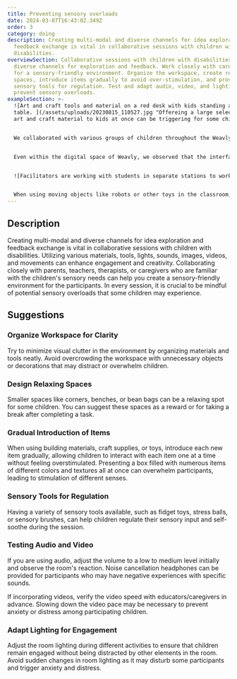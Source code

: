 ```yaml
---
title: Preventing sensory overloads
date: 2024-03-07T16:43:02.349Z
order: 3
category: doing
description: Creating multi-modal and diverse channels for idea exploration and
  feedback exchange is vital in collaborative sessions with children with
  disabilities.
overviewSection: Collaborative sessions with children with disabilities require
  diverse channels for exploration and feedback. Work closely with caregivers
  for a sensory-friendly environment. Organize the workspace, create relaxing
  spaces, introduce items gradually to avoid over-stimulation, and provide
  sensory tools for regulation. Test and adapt audio, video, and lighting to
  prevent sensory overloads.
exampleSection: >-
  ![Art and craft tools and material on a red desk with kids standing around the
  table. ](/assets/uploads/20230815_110527.jpg "Offereing a large selection of
  art and craft material to kids at once can be triggering for some children")


  We collaborated with various groups of children throughout the Weavly project, each with unique needs and sensitivities. In many hands-on design activities, we provided students with diverse craft materials to fuel their imaginations and bring their ideas to life. However, we recognized that this approach might not suit every child, as presenting a large collection of items with different sensory attributes could trigger overload. Therefore, we consistently consulted with teachers to determine the most effective format for each group.


  Even within the digital space of Weavly, we observed that the interface could be overwhelming. One option we incorporated, based on teacher recommendations, is "Simplification." This feature allows teachers to hide programming action blocks, simplifying the interface and gradually introducing more options as needed.


  ![Facilitators are working with students in separate stations to work with robots](/assets/uploads/robot-stations.jpg "Providing separate working stations to give students a chance to focus on one robot at a time")


  When using moving objects like robots or other toys in the classroom, we also observed sensitivities. To address this, we minimized the number of robots present, offered separate working stations, or created simplified lesson plans to control the robot's movements, avoiding any fast or uncontrolled actions.
---
```

## Description

Creating multi-modal and diverse channels for idea exploration and feedback exchange is vital in collaborative sessions with children with disabilities. Utilizing various materials, tools, lights, sounds, images, videos, and movements can enhance engagement and creativity. Collaborating closely with parents, teachers, therapists, or caregivers who are familiar with the children's sensory needs can help you create a sensory-friendly environment for the participants. In every session, it is crucial to be mindful of potential sensory overloads that some children may experience. 

## Suggestions

### Organize Workspace for Clarity

Try to minimize visual clutter in the environment by organizing materials and tools neatly. Avoid overcrowding the workspace with unnecessary objects or decorations that may distract or overwhelm children.

### Design Relaxing Spaces

Smaller spaces like corners, benches, or bean bags can be a relaxing spot for some children. You can suggest these spaces as a reward or for taking a break after completing a task.

### Gradual Introduction of Items

When using building materials, craft supplies, or toys, introduce each new item gradually, allowing children to interact with each item one at a time without feeling overstimulated. Presenting a box filled with numerous items of different colors and textures all at once can overwhelm participants, leading to stimulation of different senses.

### Sensory Tools for Regulation

Having a variety of sensory tools available, such as fidget toys, stress balls, or sensory brushes, can help children regulate their sensory input and self-soothe during the session.

### Testing Audio and Video

If you are using audio, adjust the volume to a low to medium level initially and observe the room's reaction. Noise cancellation headphones can be provided for participants who may have negative experiences with specific sounds.

If incorporating videos, verify the video speed with educators/caregivers in advance. Slowing down the video pace may be necessary to prevent anxiety or distress among participating children.

### Adapt Lighting for Engagement

Adjust the room lighting during different activities to ensure that children remain engaged without being distracted by other elements in the room. Avoid sudden changes in room lighting as it may disturb some participants and trigger anxiety and distress.
